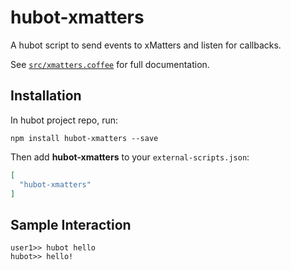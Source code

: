 # hubot-xmatters

A hubot script to send events to xMatters and listen for callbacks.

See [`src/xmatters.coffee`](src/xmatters.coffee) for full documentation.

## Installation

In hubot project repo, run:

`npm install hubot-xmatters --save`

Then add **hubot-xmatters** to your `external-scripts.json`:

```json
[
  "hubot-xmatters"
]
```

## Sample Interaction

```
user1>> hubot hello
hubot>> hello!
```
